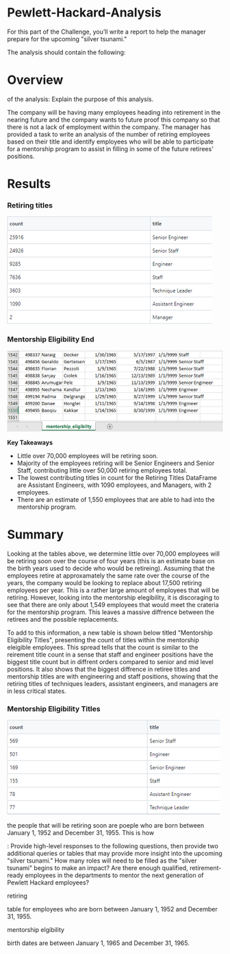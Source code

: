 # Pewlett-Hackard-Analysis


For this part of the Challenge, you’ll write a report to help the manager prepare for the upcoming "silver tsunami."

The analysis should contain the following:

# Overview

of the analysis: Explain the purpose of this analysis.

The company will be having many employees heading into retirement in the nearing future and the company wants to future proof this company so that there is not a lack of employment within the company. The manager has provided a task to write an analysis of the number of retiring employees based on their title and identify employees who will be able to participate for a mentorship program to assist in filling in some of the future retirees' positions.

# Results

### Retiring titles
![retiring_titles.png](/Images/retiring_titles.png)

### Mentorship Eligibility End
![mentorship_eligibility_end.png](/Images/mentorship_eligibility_end.png)

**Key Takeaways**
* Little over 70,000 employees will be retiring soon.
* Majority of the employees retiring will be Senior Engineers and Senior Staff, contributing little over 50,000 retiring employees total.
* The lowest contributing titles in count for the Retiring Titles DataFrame are Assistant Engineers, with 1090 employees, and Managers, with 2 employees.
* There are an estimate of 1,550 employees that are able to had into the mentorship program.



# Summary
Looking at the tables above, we determine little over 70,000 employees will be retiring soon over the course of four years (this is an estimate base on the birth years used to decide who would be retireing). Assuming that the employees retire at approxamately the same rate over the course of the years, the company would be looking to replace about 17,500 retiring employees per year. This is a rather large amount of employees that will be retiring. However, looking into the mentorship elegibility, it is discoraging to see that there are only about 1,549 employees that would meet the crateria for the mentorship program. This leaves a massive diffrence between the retirees and the possible replacements. 

To add to this information, a new table is shown below titled "Mentorship Eligibility Titles", presenting the count of titles within the mentorship eleigible employees. This spread tells that the count is similar to the reirement title count in a sense that staff and engineer positions have the biggest title count but in diffrent orders compared to senior and mid level positions. It also shows that the biggest diffrence in retiree titles and mentorship titles are with engineering and staff positions, showing that the retiring titles of techniques leaders, assistant engineers, and managers are in less critical states.



### Mentorship Eligibility Titles
![mentorship_eligibility_end.png](/Images/mentorship_titles.png)

the people that will be retiring soon are poeple who are born between January 1, 1952 and December 31, 1955. This is how 

: Provide high-level responses to the following questions, then provide two additional queries or tables that may provide more insight into the upcoming "silver tsunami."
How many roles will need to be filled as the "silver tsunami" begins to make an impact?
Are there enough qualified, retirement-ready employees in the departments to mentor the next generation of Pewlett Hackard employees?



retiring  

table for employees who are born between January 1, 1952 and December 31, 1955.


mentorship elgibility

 birth dates are between January 1, 1965 and December 31, 1965.
